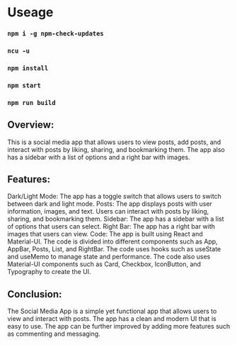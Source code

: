 # Useage

### `npm i -g npm-check-updates`
### `ncu -u`
### `npm install`
### `npm start`
### `npm run build`

## Overview:

This is a social media app that allows users to view posts, add posts, and interact with posts by liking, sharing, and bookmarking them. The app also has a sidebar with a list of options and a right bar with images.

## Features:

Dark/Light Mode: The app has a toggle switch that allows users to switch between dark and light mode.
Posts: The app displays posts with user information, images, and text. Users can interact with posts by liking, sharing, and bookmarking them.
Sidebar: The app has a sidebar with a list of options that users can select.
Right Bar: The app has a right bar with images that users can view.
Code:
The app is built using React and Material-UI. The code is divided into different components such as App, AppBar, Posts, List, and RightBar. The code uses hooks such as useState and useMemo to manage state and performance. The code also uses Material-UI components such as Card, Checkbox, IconButton, and Typography to create the UI.

## Conclusion:

The Social Media App is a simple yet functional app that allows users to view and interact with posts. The app has a clean and modern UI that is easy to use. The app can be further improved by adding more features such as commenting and messaging.


